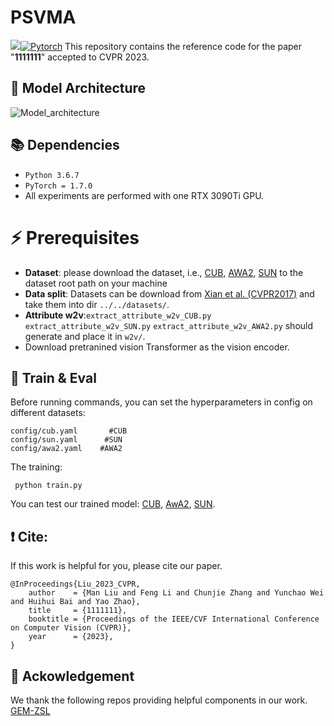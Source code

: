 # PSVMA
![](https://img.shields.io/badge/CVPR'23-brightgreen)[![Pytorch](https://img.shields.io/badge/PyTorch-%23EE4C2C.svg?e&logo=PyTorch&logoColor=white)](https://pytorch.org/)
This repository contains the reference code for the paper "**1111111**" accepted to CVPR 2023.

## 🌈 Model Architecture
![Model_architecture](\.framework.png)


## 📚 Dependencies

- ```Python 3.6.7```
- ```PyTorch = 1.7.0```
- All experiments are performed with one RTX 3090Ti GPU.

# ⚡ Prerequisites
- **Dataset**: please download the dataset, i.e., [CUB](http://www.vision.caltech.edu/visipedia/CUB-200-2011.html), [AWA2](https://cvml.ist.ac.at/AwA2/), [SUN](https://groups.csail.mit.edu/vision/SUN/hierarchy.html) to the dataset root path on your machine
- **Data split**: Datasets can be download from [Xian et al. (CVPR2017)](https://datasets.d2.mpi-inf.mpg.de/xian/xlsa17.zip) and take them into dir ```../../datasets/```.
- **Attribute w2v**:```extract_attribute_w2v_CUB.py``` ```extract_attribute_w2v_SUN.py``` ```extract_attribute_w2v_AWA2.py``` should generate and place it in ```w2v/```.
- Download pretranined vision Transformer as the vision encoder.

## 🚀 Train & Eval
Before running commands, you can set the hyperparameters in config on different datasets: 
```
config/cub.yaml       #CUB
config/sun.yaml      #SUN
config/awa2.yaml    #AWA2
```
The training:
```shell
 python train.py
```
You can test our trained model: [CUB](https://pytorch.org/), [AwA2](https://pytorch.org/), [SUN](https://pytorch.org/).

## ❗ Cite:
If this work is helpful for you, please cite our paper.

```
@InProceedings{Liu_2023_CVPR,
    author    = {Man Liu and Feng Li and Chunjie Zhang and Yunchao Wei and Huihui Bai and Yao Zhao},
    title     = {1111111},
    booktitle = {Proceedings of the IEEE/CVF International Conference on Computer Vision (CVPR)},
    year      = {2023},
}
```

## 📕 Ackowledgement
We thank the following repos providing helpful components in our work.
[GEM-ZSL](https://github.com/osierboy/GEM-ZSL)
